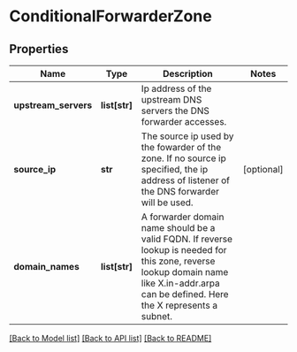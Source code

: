 # ConditionalForwarderZone

## Properties
Name | Type | Description | Notes
------------ | ------------- | ------------- | -------------
**upstream_servers** | **list[str]** | Ip address of the upstream DNS servers the DNS forwarder accesses.  | 
**source_ip** | **str** | The source ip used by the fowarder of the zone. If no source ip specified, the ip address of listener of the DNS forwarder will be used.  | [optional] 
**domain_names** | **list[str]** | A forwarder domain name should be a valid FQDN. If reverse lookup is needed for this zone, reverse lookup domain name like X.in-addr.arpa can be defined. Here the X represents a subnet.  | 

[[Back to Model list]](../README.md#documentation-for-models) [[Back to API list]](../README.md#documentation-for-api-endpoints) [[Back to README]](../README.md)

